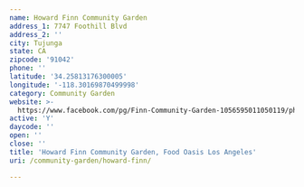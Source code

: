 ```yaml
---
name: Howard Finn Community Garden
address_1: 7747 Foothill Blvd
address_2: ''
city: Tujunga
state: CA
zipcode: '91042'
phone: ''
latitude: '34.25813176300005'
longitude: '-118.30169870499998'
category: Community Garden
website: >-
  https://www.facebook.com/pg/Finn-Community-Garden-1056595011050119/photos/?tab=album&album_id=1068115096564777
active: 'Y'
daycode: ''
open: ''
close: ''
title: 'Howard Finn Community Garden, Food Oasis Los Angeles'
uri: /community-garden/howard-finn/

---
```

